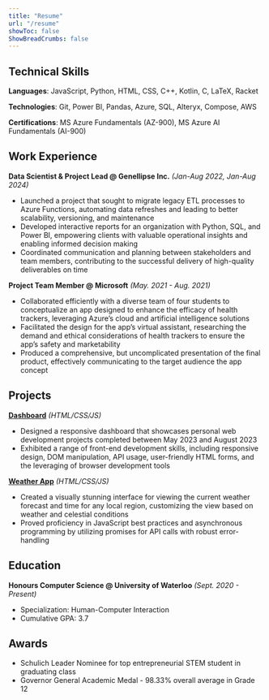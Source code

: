 ```yaml
---
title: "Resume"
url: "/resume"
showToc: false
ShowBreadCrumbs: false
---
```


## Technical Skills

**Languages**: JavaScript, Python, HTML, CSS, C++, Kotlin, C, LaTeX, Racket

**Technologies**: Git, Power BI, Pandas, Azure, SQL, Alteryx, Compose, AWS

**Certifications**: MS Azure Fundamentals (AZ-900), MS Azure AI Fundamentals (AI-900)

## Work Experience

**Data Scientist & Project Lead @ Genellipse Inc.** _(Jan-Aug 2022, Jan-Aug 2024)_

- Launched a project that sought to migrate legacy ETL processes to Azure Functions, automating data refreshes and leading to better scalability, versioning, and maintenance
- Developed interactive reports for an organization with Python, SQL, and Power BI, empowering clients with valuable operational insights and enabling informed decision making
- Coordinated communication and planning between stakeholders and team members, contributing to the successful delivery of high-quality deliverables on time


**Project Team Member @ Microsoft** _(May. 2021 - Aug. 2021)_

- Collaborated efficiently with a diverse team of four students to conceptualize an app designed to enhance the efficacy of health trackers, leveraging Azure’s cloud and artificial intelligence solutions
- Facilitated the design for the app’s virtual assistant, researching the demand and ethical considerations of health trackers to ensure the app’s safety and marketability
- Produced a comprehensive, but uncomplicated presentation of the final product, effectively communicating to the target audience the app concept

## Projects

[**Dashboard**](https://akoziorz.github.io/ddin-dashboard) _(HTML/CSS/JS)_

- Designed a responsive dashboard that showcases personal web development projects completed between May 2023 and August 2023
- Exhibited a range of front-end development skills, including responsive design, DOM manipulation, API usage, user-friendly HTML forms, and the leveraging of browser development tools


[**Weather App**](https://akoziorz.github.io/odin-weather) _(HTML/CSS/JS)_

- Created a visually stunning interface for viewing the current weather forecast and time for any local region, customizing the view based on weather and celestial conditions
- Proved proficiency in JavaScript best practices and asynchronous programming by utilizing promises for API calls with robust error-handling


## Education

**Honours Computer Science @ University of Waterloo** _(Sept. 2020 - Present)_
- Specialization: Human-Computer Interaction
- Cumulative GPA: 3.7

## Awards

- Schulich Leader Nominee for top entrepreneurial STEM student in graduating class
- Governor General Academic Medal - 98.33% overall average in Grade 12
